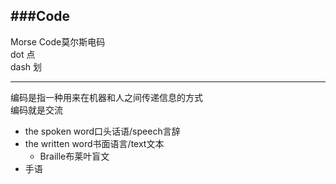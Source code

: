 ###Code
---
Morse Code莫尔斯电码  
dot 点  
dash 划

---
编码是指一种用来在机器和人之间传递信息的方式  
编码就是交流

- the spoken word口头话语/speech言辞
- the written word书面语言/text文本
	- Braille布莱叶盲文
- 手语